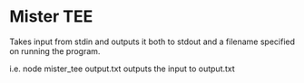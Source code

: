 Mister TEE
=================
Takes input from stdin and outputs it both
to stdout and a filename specified on running 
the program.

i.e. node mister_tee output.txt
outputs the input to output.txt
